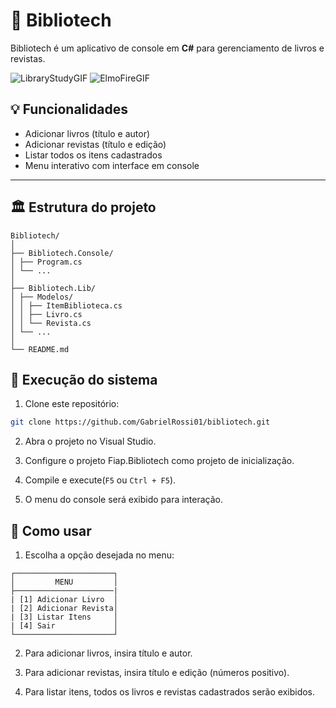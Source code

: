 # 📖 Bibliotech

Bibliotech é um aplicativo de console em **C#** para gerenciamento de livros e revistas.

![LibraryStudyGIF](https://github.com/user-attachments/assets/21e1298b-1641-4a58-9e3a-7642b1245eb2) ![ElmoFireGIF](https://github.com/user-attachments/assets/d93e9293-76c5-4071-b9f5-959c6aaec82b)

## 💡 Funcionalidades

- Adicionar livros (título e autor)
- Adicionar revistas (título e edição)
- Listar todos os itens cadastrados
- Menu interativo com interface em console

---

## 🏛️ Estrutura do projeto

```
Bibliotech/ 
│
├── Bibliotech.Console/ 
│ ├── Program.cs
│ └── ...
│
├── Bibliotech.Lib/ 
│ ├── Modelos/
│ │ ├── ItemBiblioteca.cs
│ │ ├── Livro.cs
│ │ └── Revista.cs
│ └── ...
│
└── README.md
```

## 🏁 Execução do sistema

1. Clone este repositório:
```bash
git clone https://github.com/GabrielRossi01/bibliotech.git
```

2. Abra o projeto no Visual Studio.

3. Configure o projeto Fiap.Bibliotech como projeto de inicialização.

4. Compile e execute(`F5` ou `Ctrl + F5`).

5. O menu do console será exibido para interação.

## 🤔 Como usar

1. Escolha a opção desejada no menu:

```
┌──────────────────────┐
│         MENU         │
├──────────────────────|
| [1] Adicionar Livro  │
| [2] Adicionar Revista│
| [3] Listar Itens     │
| [4] Sair             │
└──────────────────────┘
```
2. Para adicionar livros, insira título e autor.

3. Para adicionar revistas, insira título e edição (números positivo).

4. Para listar itens, todos os livros e revistas cadastrados serão exibidos.
